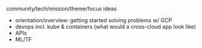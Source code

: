 community/tech/mission/theme/focus ideas

- orientation/overview: getting started solving problems w/ GCP
- devops incl. kube & containers (what would a cross-cloud app look like)
- APIs
- ML/TF